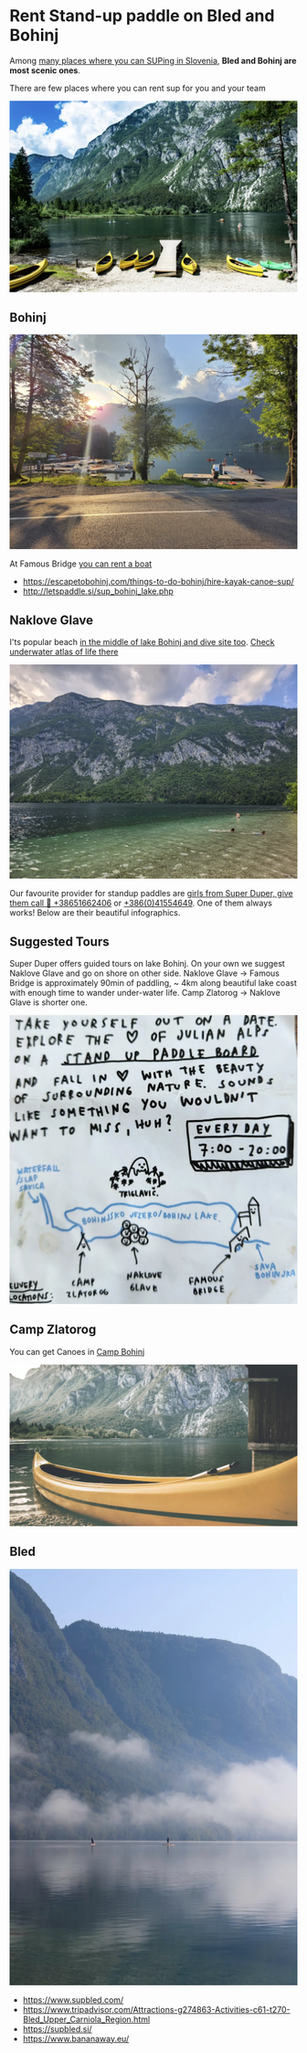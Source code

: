 # Rent Stand-up paddle on Bled and Bohinj

Among [many places where you can SUPing in Slovenia](https://www.slovenia.info/en/stories/top-locations-for-standup-paddleboarding-in-slovenia), **Bled and Bohinj are most scenic ones**.

There are few places where you can rent sup for you and your team

![lake_bohinj_standuppaddle](./pics/lake_bohinj_canoes.png.webp)

Bohinj
---

![lake_bohinj_bay_sunset](./pics/bohinj_bay_sunset.png.webp)

At Famous Bridge [you can rent a boat](https://goo.gl/maps/xpZBQ9aYntUy2wmY7)

- https://escapetobohinj.com/things-to-do-bohinj/hire-kayak-canoe-sup/
- http://letspaddle.si/sup_bohinj_lake.php

Naklove Glave
---
I'ts popular beach [in the middle of lake Bohinj and dive site too](https://h2oglobe.com/location/9a9e80d3-08d4-4a4c-a84b-3ed6a0cafb18/bohinjsko_jezero_pri_naklovi_glavi). 
[Check underwater atlas of life there](http://antena.fe.uni-lj.si/literatura/SPZ-PAS/pdf/052_Naklova.pdf)

![bohinj_naklove_glave](./pics/bohinj_naklove_glave.png.webp)

Our favourite provider for standup paddles are [girls from Super Duper, give them call 🤙 +38651662406](tel:+38651662406) or [+386(0)41554649](tel:+38641554649). One of them always works! 
Below are their beautiful infographics.

Suggested Tours
---
Super Duper offers guided tours on lake Bohinj. On your own we suggest Naklove Glave and go on shore on other side. Naklove Glave -> Famous Bridge is approximately 90min of paddling, ~ 4km along beautiful lake coast with enough time to wander under-water life. Camp Zlatorog -> Naklove Glave is shorter one. 

![bohinj_superduper](./pics/bohinj_standuppaddle_superduper.png.webp)

Camp Zlatorog
---
You can get Canoes in [Camp Bohinj](https://goo.gl/maps/qycTo4tjGgroAZWN9)

![lake_bohinj_canoe](./pics/lake_bohinj_canoe.png.webp)

Bled
---

![lake_bohinj_standuppadle](./pics/lake_bohinj_standuppaddle.png.webp)

- https://www.supbled.com/
- https://www.tripadvisor.com/Attractions-g274863-Activities-c61-t270-Bled_Upper_Carniola_Region.html
- https://supbled.si/
- https://www.bananaway.eu/

